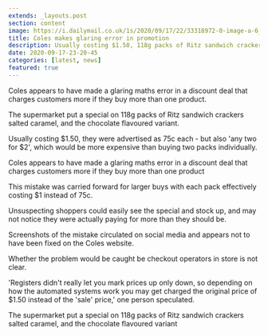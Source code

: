 ```yaml
---
extends: _layouts.post
section: content
image: https://i.dailymail.co.uk/1s/2020/09/17/22/33318972-0-image-a-6_1600379615787.jpg 
title: Coles makes glaring error in promotion 
description: Usually costing $1.50, 118g packs of Ritz sandwich crackers were advertised as 75c each - but also any two for $2, which would be more expensive than buying two packs individually. 
date: 2020-09-17-23-20-45 
categories: [latest, news] 
featured: true 
--- 
```

Coles appears to have made a glaring maths error in a discount deal that charges customers more if they buy more than one product.

The supermarket put a special on 118g packs of Ritz sandwich crackers salted caramel, and the chocolate flavoured variant.

Usually costing $1.50, they were advertised as 75c each - but also 'any two for $2', which would be more expensive than buying two packs individually.

Coles appears to have made a glaring maths error in a discount deal that charges customers more if they buy more than one product

This mistake was carried forward for larger buys with each pack effectively costing $1 instead of 75c.

Unsuspecting shoppers could easily see the special and stock up, and may not notice they were actually paying for more than they should be.

Screenshots of the mistake circulated on social media and appears not to have been fixed on the Coles website.

Whether the problem would be caught be checkout operators in store is not clear.

'Registers didn't really let you mark prices up only down, so depending on how the automated systems work you may get charged the original price of $1.50 instead of the 'sale' price,' one person speculated.

The supermarket put a special on 118g packs of Ritz sandwich crackers salted caramel, and the chocolate flavoured variant

